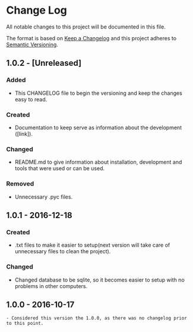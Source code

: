 # Change Log
All notable changes to this project will be documented in this file.

The format is based on [Keep a Changelog](http://keepachangelog.com/)
and this project adheres to [Semantic Versioning](http://semver.org/).

## 1.0.2 - [Unreleased]
### Added
- This CHANGELOG file to begin the versioning and keep the changes easy to read.

### Created
- Documentation to keep serve as information about the development ([link]).

### Changed
- README.md to give information about installation, development and tools that were used or can be used.

### Removed
- Unnecessary .pyc files.

## 1.0.1 - 2016-12-18
### Created
- .txt files to make it easier to setup(next version will take care of unnecessary files to clean the project).

### Changed
- Changed database to be sqlite, so it becomes easier to setup with no problems in other computers.

## 1.0.0 - 2016-10-17
	- Considered this version the 1.0.0, as there was no changelog prior to this point.